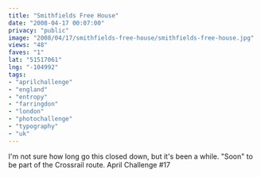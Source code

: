 ```yaml
---
title: "Smithfields Free House"
date: "2008-04-17 00:07:00"
privacy: "public"
image: "2008/04/17/smithfields-free-house/smithfields-free-house.jpg"
views: "48"
faves: "1"
lat: "51517061"
lng: "-104992"
tags:
- "aprilchallenge"
- "england"
- "entropy"
- "farringdon"
- "london"
- "photochallenge"
- "typography"
- "uk"
---
```

I'm not sure how long go this closed down, but it's been a while. &quot;Soon&quot; to be part of the Crossrail route. April Challenge #17<a href="/photos/2008/04/17/smithfields-free-house"></a>
